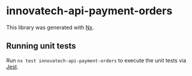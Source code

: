 # innovatech-api-payment-orders

This library was generated with [Nx](https://nx.dev).

## Running unit tests

Run `nx test innovatech-api-payment-orders` to execute the unit tests via [Jest](https://jestjs.io).
